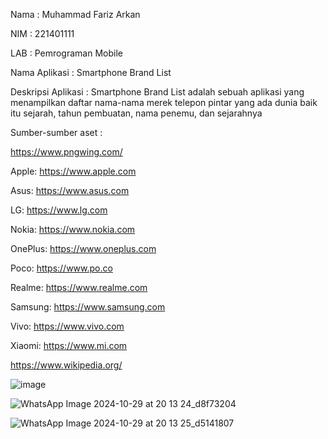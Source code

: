 Nama : Muhammad Fariz Arkan

NIM  : 221401111

LAB  : Pemrograman Mobile

Nama Aplikasi : Smartphone Brand List

Deskripsi Aplikasi : Smartphone Brand List adalah sebuah aplikasi yang menampilkan daftar nama-nama merek telepon pintar yang ada dunia baik itu sejarah, tahun pembuatan, nama penemu, dan sejarahnya

Sumber-sumber aset : 

https://www.pngwing.com/

Apple: https://www.apple.com

Asus: https://www.asus.com

LG: https://www.lg.com

Nokia: https://www.nokia.com

OnePlus: https://www.oneplus.com

Poco: https://www.po.co

Realme: https://www.realme.com

Samsung: https://www.samsung.com

Vivo: https://www.vivo.com

Xiaomi: https://www.mi.com

https://www.wikipedia.org/

![image](https://github.com/user-attachments/assets/43523f05-1ea2-412e-9ac6-573a24f83ddc)

![WhatsApp Image 2024-10-29 at 20 13 24_d8f73204](https://github.com/user-attachments/assets/03a33542-baa8-4e88-ad0e-36a898045772)

![WhatsApp Image 2024-10-29 at 20 13 25_d5141807](https://github.com/user-attachments/assets/eb1298e2-52fd-45e3-9b2b-c384aebeaff6)


